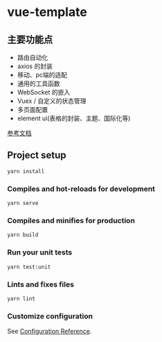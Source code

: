 # vue-template

## 主要功能点

* 路由自动化
* axios 的封装
* 移动、pc端的适配
* 通用的工具函数
* WebSocket 的嵌入
* Vuex / 自定义的状态管理
* 多页面配置
* element ui(表格的封装、主题、国际化等)

[参考文档](https://class-component.vuejs.org/)

## Project setup
```
yarn install
```

### Compiles and hot-reloads for development
```
yarn serve
```

### Compiles and minifies for production
```
yarn build
```

### Run your unit tests
```
yarn test:unit
```

### Lints and fixes files
```
yarn lint
```

### Customize configuration
See [Configuration Reference](https://cli.vuejs.org/config/).
